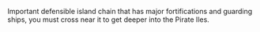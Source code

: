 Important defensible island chain that has major fortifications and guarding ships, you must cross near it to get deeper into the Pirate Iles.